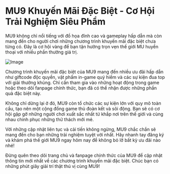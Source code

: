 # MU9 Khuyến Mãi Đặc Biệt - Cơ Hội Trải Nghiệm Siêu Phẩm

MU9 không chỉ nổi tiếng với đồ họa đỉnh cao và gameplay hấp dẫn mà còn mang đến cho người chơi những chương trình khuyến mãi đặc biệt chưa từng có. Đây là cơ hội vàng để bạn tận hưởng trọn vẹn thế giới MU huyền thoại với nhiều phần thưởng giá trị.

![Image](https://github.com/user-attachments/assets/bd51ea9f-0666-407b-a7a7-98ead6de688c)

Chương trình khuyến mãi đặc biệt của MU9 mang đến nhiều ưu đãi hấp dẫn như giftcode độc quyền, vật phẩm in-game quý hiếm và các sự kiện đua top với giải thưởng khủng. Chỉ cần tham gia vào những hoạt động trong game hoặc theo dõi fanpage chính thức, bạn đã có thể nhận được những phần quà đặc biệt này. 

Không chỉ dừng lại ở đó, MU9 còn tổ chức các sự kiện lớn với quy mô toàn cầu, tạo nên một cộng đồng game thủ đoàn kết và sôi động. Bạn sẽ có cơ hội gặp gỡ những người chơi xuất sắc nhất từ khắp nơi trên thế giới và cùng nhau chinh phục những thử thách mới mẻ.

Với những cập nhật liên tục và cải tiến không ngừng, MU9 chắc chắn sẽ mang đến cho bạn những trải nghiệm tuyệt vời nhất. Hãy nhanh tay đăng ký và khám phá thế giới MU9 ngay hôm nay để không bỏ lỡ bất kỳ ưu đãi nào nhé!

Đừng quên theo dõi trang chủ và fanpage chính thức của MU9 để cập nhật thông tin mới nhất về các chương trình khuyến mãi đặc biệt. Chúc bạn có những phút giây giải trí thật thú vị cùng MU9!